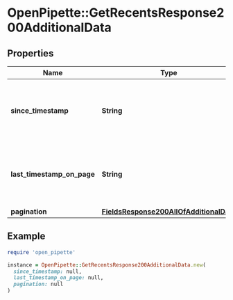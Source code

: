 # OpenPipette::GetRecentsResponse200AdditionalData

## Properties

| Name | Type | Description | Notes |
| ---- | ---- | ----------- | ----- |
| **since_timestamp** | **String** | The timestamp in UTC. Format: YYYY-MM-DD HH:MM:SS | [optional] |
| **last_timestamp_on_page** | **String** | The timestamp in UTC. Format: YYYY-MM-DD HH:MM:SS | [optional] |
| **pagination** | [**FieldsResponse200AllOfAdditionalData**](FieldsResponse200AllOfAdditionalData.md) |  | [optional] |

## Example

```ruby
require 'open_pipette'

instance = OpenPipette::GetRecentsResponse200AdditionalData.new(
  since_timestamp: null,
  last_timestamp_on_page: null,
  pagination: null
)
```

